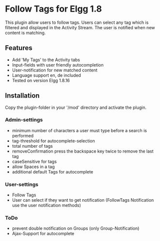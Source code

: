 # Follow Tags for Elgg 1.8

This plugin allow users to follow tags. Users can select any tag which is filtered and displayed in the Activity Stream. The user is notified when new content is matching.

## Features

* Add 'My Tags' to the Activity tabs
* Input-fields with user friendly autocompletion
* User-notification for new matched content
* Language support en, de included
* Tested on version Elgg 1.8.16

## Installation

Copy the plugin-folder in your '/mod' directory and activate the plugin.

### Admin-settings

 * minimum number of characters a user must type before a search is performed
 * tag-threshold for autocomplete-selection
 * total number of tags
 * removeConfirmation press the backspace key twice to remove the last tag
 * caseSensitive for tags
 * allow Spaces in a tag	
 * additional default Tags for autocomplete
 

### User-settings

 * Follow Tags
 * User can select if they want to get notification (FollowTags Notification use the user notification methods)

### ToDo

 * prevent double notification on Groups (only Group-Notification)
 * Ajax-Support for autocomplete
 
 


	

